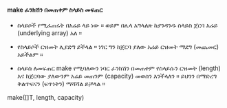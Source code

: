 #### make ፈንክሽን በመጠቀም ስላይስ መፍጠር

- ስላይሶች የሚፈጠሩት በአሬይ ላይ ነው ። ወይም በሌላ አግላለጽ ከያንዳንዱ ስላይስ ጀርባ አሬይ (underlying array) አለ ። 

- የስላይሶች ርዝመት ሊያድግ ይችላል ። ነገር ግን ከጀርባ ያለው አሬይ ርዝመት ማደግ (መጨመር) አይችልም ። 

- ስላይስ ለመፍጠር make የሚባለውን ነባር ፈንክሽን በመጠቀም የስላይሱን ርዝመት (length) እና ከጀርባው ያለውንም አሬይ መጠንም (capacity) መወሰን እንችላለን ። ይህንን በማድረግ ቅልጥፍናን (ፍጥነትን) ማሻሻል ይቻላል ።

make([]T, length, capacity) 